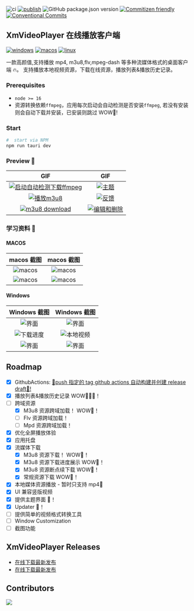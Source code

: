 ![ci](https://img.shields.io/github/actions/workflow/status/singcl/XmVideoPlayer/main.yml?branch=master&?label=build&logo=github)
[![publish](https://github.com/singcl/XmVideoPlayer/actions/workflows/main.yml/badge.svg)](https://github.com/singcl/XmVideoPlayer/actions/workflows/main.yml)
![GitHub package.json version](https://img.shields.io/github/package-json/v/singcl/XmVideoPlayer)
[![Commitizen friendly](https://img.shields.io/badge/commitizen-friendly-brightgreen.svg)](http://commitizen.github.io/cz-cli/)
[![Conventional Commits](https://img.shields.io/badge/Conventional%20Commits-1.0.0-%23FE5196?logo=conventionalcommits&logoColor=white)](https://conventionalcommits.org)

## XmVideoPlayer 在线播放客户端

[![windows](https://img.shields.io/badge/Windows-0078D6?style=for-the-badge&logo=windows&logoColor=white)](https://github.com/singcl/XmVideoPlayer/releases)
[![macos](https://img.shields.io/badge/mac%20os-000000?style=for-the-badge&logo=apple&logoColor=white)](https://github.com/singcl/XmVideoPlayer/releases)
[![linux](https://img.shields.io/badge/Linux-FCC624?style=for-the-badge&logo=linux&logoColor=black)](https://github.com/singcl/XmVideoPlayer/releases)

一款高颜值,支持播放 mp4, m3u8,flv,mpeg-dash 等多种流媒体格式的桌面客户端 🔥。
支持播放本地视频资源，下载在线资源，播放列表&播放历史记录。

### Prerequisites

- `node >= 16`
- 资源转换依赖`ffmpeg`，应用每次启动会自动检测是否安装`ffmpeg`, 若没有安装则会自动下载并安装，已安装则跳过 WOW🎉!

### Start

```sh
#  start via NPM
npm run tauri dev
```

### Preview 🤩

|                                                                                                     GIF                                                                                                     |                                                                                           GIF                                                                                            |
| :---------------------------------------------------------------------------------------------------------------------------------------------------------------------------------------------------------: | :--------------------------------------------------------------------------------------------------------------------------------------------------------------------------------------: |
| [![启动自动检测下载ffmpeg](https://img.picgo.net/2024/05/28/ffmpeg2ac49a43a24f286e.gif)](https://www.picgo.net/image/%E5%90%AF%E5%8A%A8%E8%87%AA%E5%8A%A8%E6%A3%80%E6%B5%8B%E4%B8%8B%E8%BD%BDffmpeg.SPUkSq) |                 [![主题](https://img.picgo.net/2024/05/28/fcc87cf2cb4c6d82b9eaf707f3d4a6efaf5c76b0b78d4bcb.gif)](https://www.picgo.net/image/%E4%B8%BB%E9%A2%98.SPUWhu)                  |
|                                     [![播放m3u8](https://img.picgo.net/2024/05/28/m3u8601a4f219e6142de.gif)](https://www.picgo.net/image/%E6%92%AD%E6%94%BEm3u8.SPUUVi)                                     |                 [![反馈](https://img.picgo.net/2024/05/28/c0a7babc91b0b7fe52d1c8a54e58a1b604816655f83bc3fa.gif)](https://www.picgo.net/image/%E5%8F%8D%E9%A6%88.SPUow4)                  |
|                                  [![m3u8 download](https://img.picgo.net/2024/05/28/m3u8_download15a99fd99b9008e9.gif)](https://www.picgo.net/image/m3u8-download.SPU1NW)                                   | [![编辑和删除](https://img.picgo.net/2024/05/28/d940986e0326a3e42934e8ac11fd32e0ce89b826259ba990.gif)](https://www.picgo.net/image/%E7%BC%96%E8%BE%91%E5%92%8C%E5%88%A0%E9%99%A4.SPU8D2) |

### 学习资料 🤩

#### MACOS

|                          macos 截图                          |                          macos 截图                          |
| :----------------------------------------------------------: | :----------------------------------------------------------: |
| ![macos](https://s2.loli.net/2022/10/31/Kr2BkOsG4RbUtjL.jpg) | ![macos](https://s2.loli.net/2022/10/31/sgWo4AHpKqFLlRr.jpg) |
| ![macos](https://s2.loli.net/2022/10/31/YbprKqoi7OI1Zhf.jpg) | ![macos](https://s2.loli.net/2022/10/31/qnY7IGduLh415JQ.jpg) |

#### Windows

|                          Windows 截图                           |                          Windows 截图                           |
| :-------------------------------------------------------------: | :-------------------------------------------------------------: |
|   ![界面](https://s2.loli.net/2022/09/18/4Yid5Ql81wnV2bU.png)   |   ![界面](https://s2.loli.net/2022/09/18/cbzwIdaXvoxWMi9.png)   |
| ![下载进度](https://s2.loli.net/2022/10/08/74otrlVCgKR2hfE.png) | ![本地视频](https://s2.loli.net/2022/10/10/jVI1m54AwbckHR2.png) |
|   ![界面](https://s2.loli.net/2023/11/13/7RVG1XvjNcSDBgz.png)   |   ![界面](https://s2.loli.net/2024/05/25/2HonVT5Kuw3WBDN.png)   |

## Roadmap

- [x] GithubActions: [🥂push 指定的 tag github actions 自动构建并创建 release draft🥂!](https://tauri.app/zh/v1/guides/building/cross-platform)
- [x] 播放列表&播放历史记录 WOW🎉🎉🎉！
- [ ] 跨域资源
  - [x] M3u8 资源跨域加载！ WOW🎉！
  - [ ] Flv 资源跨域加载！
  - [ ] Mpd 资源跨域加载！
- [x] 优化全屏播放体验
- [x] 应用托盘
- [x] 流媒体下载
  - [x] M3u8 资源下载！ WOW🎉！
  - [x] M3u8 资源下载进度展示 WOW🎉！
  - [x] M3u8 资源断点续下载 WOW🎉！
  - [x] 常规资源下载 WOW🎉！
- [x] 本地媒体资源播放 - 暂时只支持 mp4🎉
- [x] UI 兼容竖版视频
- [x] 提供主题界面 🎉！
- [x] Updater 🎉！
- [ ] 提供简单的视频格式转换工具
- [ ] Window Customization
- [ ] 截图功能

## XmVideoPlayer Releases

- [在线下载最新发布](https://singcl-xmvideoplayer-fresh.deno.dev/)
- [在线下载最新发布](https://tauri-update-server-chi.vercel.app/)

## Contributors

[![](https://contrib.rocks/image?repo=singcl/XmVideoPlayer)](https://github.com/singcl/XmVideoPlayer/graphs/contributors)
